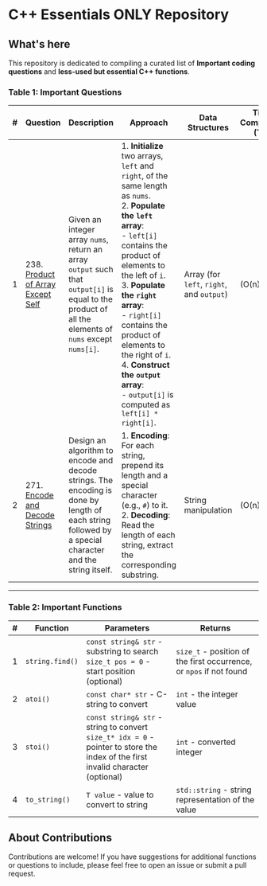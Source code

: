 # C++ Essentials ONLY Repository

## What's here

This repository is dedicated to compiling a curated list of **Important coding questions** and **less-used but essential C++ functions**. 

### Table 1: Important Questions

| **#** | **Question**                                                            | **Description**                                                                                                                                                               | **Approach**                                                                                                                                                                   | **Data Structures**               | **Time Complexity (TC)** | **Space Complexity (SC)** |
|-------|-------------------------------------------------------------------------|-------------------------------------------------------------------------------------------------------------------------------------------------------------------------------|------------------------------------------------------------------------------------------------------------------------------------------------------------------------------|------------------------------------|--------------------------|---------------------------|
| 1     | 238. [Product of Array Except Self](https://leetcode.com/problems/product-of-array-except-self/) | Given an integer array `nums`, return an array `output` such that `output[i]` is equal to the product of all the elements of `nums` except `nums[i]`.                    | 1. **Initialize** two arrays, `left` and `right`, of the same length as `nums`.  <br> 2. **Populate the `left` array**:  <br>   - `left[i]` contains the product of elements to the left of `i`.  <br> 3. **Populate the `right` array**:  <br>   - `right[i]` contains the product of elements to the right of `i`.  <br> 4. **Construct the `output` array**:  <br>   - `output[i]` is computed as `left[i] * right[i]`. | Array (for `left`, `right`, and `output`) | \(O(n)\)                  | \(O(n)\)                   |
| 2     | 271. [Encode and Decode Strings](https://leetcode.com/problems/encode-and-decode-strings/) | Design an algorithm to encode and decode strings. The encoding is done by length of each string followed by a special character and the string itself.                    | 1. **Encoding**: For each string, prepend its length and a special character (e.g., `#`) to it.  <br> 2. **Decoding**: Read the length of each string, extract the corresponding substring. | String manipulation                | \(O(n)\)                  | \(O(n)\)                   |

*** 

### Table 2: Important Functions

| **#** | **Function**   | **Parameters**                                                                 | **Returns**                  |
|-------|----------------|---------------------------------------------------------------------------------|------------------------------|
| 1     | `string.find()` | `const string& str` - substring to search <br> `size_t pos = 0` - start position (optional) | `size_t` - position of the first occurrence, or `npos` if not found |
| 2     | `atoi()`        | `const char* str` - C-string to convert                                          | `int` - the integer value     |
| 3     | `stoi()`        | `const string& str` - string to convert <br> `size_t* idx = 0` - pointer to store the index of the first invalid character (optional) | `int` - converted integer     |
| 4     | `to_string()`   | `T value` - value to convert to string                                          | `std::string` - string representation of the value |

## About Contributions

Contributions are welcome! If you have suggestions for additional functions or questions to include, please feel free to open an issue or submit a pull request.
